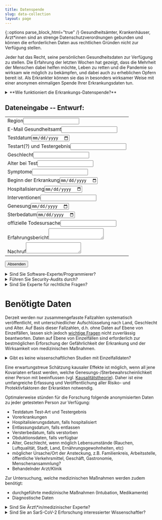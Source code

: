 ```yaml
---
title: Datenspende
slug: data-collection
layout: page
---
```

{::options parse_block_html="true" /}
Gesundheitsämter, Krankenhäuser, Ärzt\*innen
sind an strenge Datenschutzverordnungen gebunden und können die erforderlichen Daten aus rechtlichen Gründen nicht zur Verfügung stellen.

Jeder hat das Recht, seine persönlichen Gesundheitsdaten zur Verfügung zu stellen.
Die Erfahrung der letzten Wochen hat gezeigt, dass die Mehrheit der Menschen dabei helfen möchte, Leben zu retten und die Pandemie so wirksam wie möglich zu bekämpfen, und dabei auch zu erheblichen Opfern bereit ist.
Als Erkrankter können sie das in besonders wirksamer Weise mit einer anonymen einmaligen Spende Ihrer Erkrankungsdaten tun.

<details><summary markdown="span">**Wie funktioniert die Erkrankungs-Datenspende?**</summary>
1. Anonyme Datenerfassung:
   Ihre Gesundheitsdaten sind sehr privat, und daher ist es entscheidend, Ihre Identität zu schützen.
2. Öffentliche Daten für die internationale Öffentlichkeit:
   - Ihr anonymer Datensatz wird im Datenarchiv nach Absendung mit einer Creative-Commons Lizenz veröffentlicht.
   - Der aktuellste Datenstand kann von der Wissenschaftsgemeinde beforscht werden. 
3. Prüfung der Datenqualität durch behandelnde Ärzt\*innen und Kliniken.
   - Bei der Datenerfassung wird die email des meldenden Gesundheitsamtes erfragt.
   - Das Gesundheitsamt kann anhand des Datums von Test, Aufnahme und Entlassung/Tod die behandelnde Ärzt\*in ermitteln. 
   - Die behandelnde Ärzt\*in kann Ihre Angaben mit Patientenakten abgleichen und auf Korrektheit bestätigen.
</details>


## Dateneingabe -- Entwurf:
  
<form class="draft" method="POST" action="{{ site.staticman_data_url }}">
  <table>
  <input name="options[redirect]" type="hidden" value="https://gkappler.github.io/CausalCovid-19/">
  <!-- e.g. "2016-01-02-this-is-a-post" -->
  <input name="options[slug]" type="hidden" value="{{ page.slug }}">
  <tr><td><label>Region<input name="fields[date_test]" type="text"></label></td></tr>
  <tr><td><label>E-Mail Gesundheitsamt<input name="fields[doctor]" type="email"></label></td></tr>
  <tr><td><label>Testdatum<input name="fields[date_test]" type="date"></label></td></tr>
  <tr><td><label>Testart(?) und Testergebnis<input name="fields[test_result]" type="text"></label></td></tr>
  <tr><td><label>Geschlecht<input name="fields[gender]" type="numeric"></label></td></tr>
  <tr><td><label>Alter bei Test<input name="fields[age]" type="numeric"></label></td></tr>
  <tr><td><label>Symptome<input name="fields[symptoms]" type="text"></label></td></tr>
  <tr><td><label>Beginn der Erkrankung<input name="fields[disease_onset]" type="date"></label></td></tr>
  <tr><td><label>Hospitalisierung<input name="fields[date_hospital]" type="date"></label></td></tr>
  <tr><td><label>Interventionen<input name="fields[interventions]" type="text"></label></td></tr>
  <tr><td><label>Genesung<input name="fields[date_recovered]" type="date"></label></td></tr>
  <tr><td><label>Sterbedatum<input name="fields[date_deceased]" type="date"></label></td></tr>
  <tr><td><label>offizielle Todesursache<input name="fields[cause_of_death]" type="text"></label></td></tr>
  <tr><td><label>Erfahrungsbericht<textarea name="fields[message]"></textarea></label></td></tr>
  <tr><td><label>Nachruf<textarea name="fields[obituary]"></textarea></label></td></tr>
  </table>
  <button class="button" type="submit">Absenden</button>
</form>


<details class="question"><summary markdown="span">Sind Sie Software-Experte/Programmierer?</summary>
- Wie würden Sie die technische Umsetzung dieses Projekts verbessern?
- Können Sie helfen?
<div markdown="0">
	{% include comment_form.html subject="programming" %}
</div>
</details>

<details class="question"><summary markdown="span">Führen Sie Security-Audits durch?</summary>
- Wie kann unser Vorschlag verbessert werden, um alle datenschutzrechtlichen Vorgaben zu erfüllen und Bedenken zu berücksichtigen?
<div markdown="0">
	{% include comment_form.html subject="data-security" %}
</div>
</details>

<details class="question"><summary markdown="span">Sind Sie Experte für rechtliche Fragen?</summary>
- Unter welcher Creative-Commons Lizenz sollten die Daten veröffentlicht werden.
- Sollte jede kommerzielle Nutzung der Daten ausgeschlossen werden? [das wird jeder wollen!]
- Wie kann der Vorschlag dieser Seite verbessert werden, um alle datenschutzrechtlichen Vorgaben zu erfüllen und Bedenken zu berücksichtigen?
- Haben Hinterbliebenen das Recht, die Daten Ihrer verstorbenen Angehörigen zu veröffentlichen?
- Unter welchen Umständen würden Sie eine Erkrankungs-Datenspende aktiv oder auf Nachfrage empfehlen?
<div markdown="0">
	{% include comment_form.html subject="legal" %}
</div>
</details>



# Benötigte Daten
Derzeit werden nur zusammengefasste Fallzahlen systematisch veröffentlicht, mit unterschiedlicher Aufschlüsselung nach Land, Geschlecht und Alter.
Auf Basis dieser Fallzahlen, d.h. ohne Daten auf Ebene von Einzelfällen, lassen sich jedoch [wichtige Fragen](1_Fragen.html) nicht zuverlässig beantworten.
Daten auf Ebene von Einzelfällen sind erforderlich zur bestmöglichen Erforschung der Gefährlichkeit der Erkrankung und der Wirksamkeit von medizinischen Maßnahmen.

<details><summary markdown="span">Gibt es keine wissenschaftlichen Studien mit Einzelfalldaten?</summary>
Es liegen bisher erst wenige [Studien zu Daten auf der Ebene von Einzelfällen](2.2_Studien.html) der Covid-19-Erkrankung vor.
Diese Studien sind auf vergleichsweise kleine Datensätze beschränkt, 
die je Studie aus den Krankenhausdaten zusammengestellt und nicht öffentlich geteilt werden.
In einigen Fällen wurden Daten mühsam von den Forschern aus Sozialen Medien und oft ungenannten Quellen zusammengestellt.
Das hat möglicherweise folgende Gründe:
<ul>
	<li>Patientendaten dürfen von behandelnden Ärzten nicht ohne Einverständnis weitergegeben werden.</li>
	<li>Gesundheitsbehörden führen im Seuchenfall nur meldepflichtige Daten zusammen.
	
		
		<details markdown="details">
		<summary markdown="span">Wissen Sie welche Informationen das genau umfasst?</summary>
		{% include comment_form.html subject="Meldepflicht" %}
		</details>
	</li>
	<li>Die Johns-Hopkins Universität stellt die Daten aus Hubei Province, China, sowie einige internationale Fälle aus den USA zur Verfügung (<a href="https://github.com/HopkinsIDD/nCoV-Sandbox">John Hopkins-Analysen-Repository</a>).
		Diese umfangreichste Datensammlung stellt zusammengeführte Daten als <a href="https://docs.google.com/spreadsheets/d/1jS24DjSPVWa4iuxuD4OAXrE3QeI8c9BC1hSlqr-NMiU/edit#gid=1841943470">Google Tabelle</a> zur Verfügung. 
		Die darin enthaltenen Datenspalten sind in der <a href="https://github.com/gkappler/CausalCovid-19/blob/master/Case-Data%20Exploration.ipynb">Case-Data Exploration.ipynb</a> aufgelistet.
		
		<a href="https://github.com/gkappler/CausalCovid-19/issues/2">Wenn Ihnen weitere Datensätze bekannt sind, weisen Sie bitte in Issue #2 darauf hin.</a>

		<details markdown="details">
		<summary markdown="span">Die Herkunft dieser Daten ist nicht transparent.</summary>
		Wissen Sie Quellen?
		{% include comment_form.html subject="data-source" %}
		</details>
	</li>
</ul>
</details>

Eine erwartungstreue Schätzung kausaler Effekte ist möglich, wenn all jene Kovariaten erfasst werden, welche Genesungs-/Sterbewahrscheinlichkeit einer Person mit beeinflussen (vgl. [Kausalitätstheorie](4_Kausalitaetstheorie.html#kausale-erwartungstreue)).
Daher ist eine umfangreiche Erfassung und Veröffentlichung aller Risiko- und Protektivfaktoren der Erkrankten notwendig.

Optimalerweise stünden für die Forschung folgende anonymisierten Daten zu jeder getesteten Person zur Verfügung:
- Testdatum Test-Art und Testergebnis
- Vorerkrankungen
- Hospitalisierungsdatum, falls hospitalisiert
- Entlassungsdatum, falls entlassen
- Versterbedatum, falls verstorben
- Obduktionsdaten, falls verfügbar
- Alter, Geschlecht, wenn möglich Lebensumstände (Rauchen, Luftqualität, Stadt, Land, Ernährungsgewohnheiten, etc)
- möglicher Ursache/Ort der Ansteckung, z.B. Familienkreis, Arbeitsstelle, öffentliche Verkehrsmittel, Geschäft, Gastronomie, Menschenansammlung?
- Behandelnder Arzt/Klinik

Zur Untersuchung, welche medizinischen Maßnahmen werden zudem benötigt:
- durchgeführte medizinische Maßnahmen (Intubation, Medikamente)
- Diagnostische Daten

<details class="question"><summary markdown="span">Sind Sie Ärzt\*in/medizinischer Experte?</summary>
- Welche diagnostischen Kennwerte und klinischen Maßnahmen sollten ausdrücklich erfragt werden?
- Unter welchen Umständen würden Sie eine Erkrankungs-Datenspende aktiv oder auf Nachfrage empfehlen?
<div markdown="0">
	{% include comment_form.html subject="doctor" %}
</div>
</details>


<details class="question"><summary markdown="span">Sind Sie an SarS-CoV-2 Erforschung interessierter Wissenschaftler?</summary>
- Bräuchten Sie weitere Daten für Ihre Forschung?
- Unter welchen Umständen würden Sie eine Erkrankungs-Datenspende aktiv oder auf Nachfrage empfehlen?
<div markdown="0">
	{% include comment_form.html subject="researcher" %}
</div>
</details>




